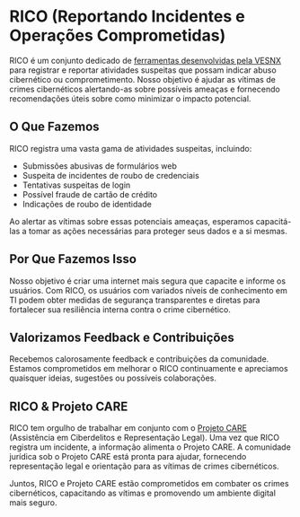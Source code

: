 # RICO (Reportando Incidentes e Operações Comprometidas)

RICO é um conjunto dedicado de [ferramentas desenvolvidas pela VESNX](https://vesnx.com) para registrar e reportar atividades suspeitas que possam indicar abuso cibernético ou comprometimento. Nosso objetivo é ajudar as vítimas de crimes cibernéticos alertando-as sobre possíveis ameaças e fornecendo recomendações úteis sobre como minimizar o impacto potencial.

## O Que Fazemos

RICO registra uma vasta gama de atividades suspeitas, incluindo:

- Submissões abusivas de formulários web
- Suspeita de incidentes de roubo de credenciais
- Tentativas suspeitas de login
- Possível fraude de cartão de crédito
- Indicações de roubo de identidade

Ao alertar as vítimas sobre essas potenciais ameaças, esperamos capacitá-las a tomar as ações necessárias para proteger seus dados e a si mesmas.

## Por Que Fazemos Isso

Nosso objetivo é criar uma internet mais segura que capacite e informe os usuários. Com RICO, os usuários com variados níveis de conhecimento em TI podem obter medidas de segurança transparentes e diretas para fortalecer sua resiliência interna contra o crime cibernético.

## Valorizamos Feedback e Contribuições

Recebemos calorosamente feedback e contribuições da comunidade. Estamos comprometidos em melhorar o RICO continuamente e apreciamos quaisquer ideias, sugestões ou possíveis colaborações.

## RICO & Projeto CARE

RICO tem orgulho de trabalhar em conjunto com o [Projeto CARE](https://github.com/vesnx/VESNX-Cybercrime-Assistance) (Assistência em Ciberdelitos e Representação Legal). Uma vez que RICO registra um incidente, a informação alimenta o Projeto CARE. A comunidade jurídica sob o Projeto CARE está pronta para ajudar, fornecendo representação legal e orientação para as vítimas de crimes cibernéticos.

Juntos, RICO e Projeto CARE estão comprometidos em combater os crimes cibernéticos, capacitando as vítimas e promovendo um ambiente digital mais seguro.
